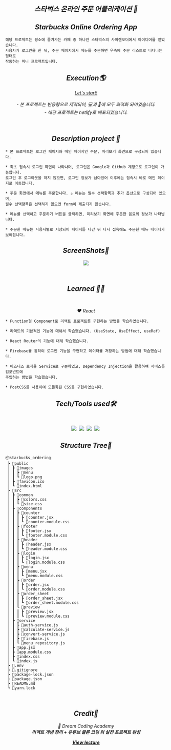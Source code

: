<h2 align="center"><em>스타벅스 온라인 주문 어플리케이션 📌</em></h2>

<h2 align="center"><em>Starbucks Online Ordering App</em></h2>

```
해당 프로젝트는 평소에 즐겨가는 카페 중 하나인 스타벅스의 사이렌오더에서 아이디어를 얻었습니다.
사용자가 로그인을 한 뒤, 주문 페이지에서 메뉴를 주문하면 우측에 주문 리스트로 나타나는 형태로
작동하는 미니 프로젝트입니다.
```

<h2 align="center"><em>Execution🌎</em></h2>
<p align="center"><em><a href=https://starbucks-ordering.netlify.app/> Let's start!</a></em><br/>
<br/><em>
- 본 프로젝트는 반응형으로 제작되어, 💻과 📱에 모두 최적화 되어있습니다.<br>
- 해당 프로젝트는 netlify로 배포되었습니다.</em></p>
<br/>
<h2 align="center"><em>Description project 📝</em></h2>

```
* 본 프로젝트는 로그인 페이지와 메인 페이지인 주문, 미리보기 화면으로 구성되어 있습니다.

* 최초 접속시 로그인 화면이 나타나며, 로그인은 Google과 Github 계정으로 로그인이 가능합니다.
로그인 후 로그아웃을 하지 않으면, 로그인 정보가 남아있어 이후에는 접속시 바로 메인 페이지로 이동합니다.

* 주문 화면에서 메뉴를 주문합니다. ☕ 메뉴는 필수 선택항목과 추가 옵션으로 구성되어 있으며,
필수 선택항목은 선택하지 않으면 form이 제출되지 않습니다.

* 메뉴를 선택하고 주문하기 버튼을 클릭하면, 미리보기 화면에 주문한 음료의 정보가 나타납니다.

* 주문한 메뉴는 사용자별로 저장되어 페이지를 나간 뒤 다시 접속해도 주문한 메뉴 데이터가 보여집니다.
```

<h2 align="center"><em>ScreenShots📸</em></h2>
<p align="center">
<img src="https://user-images.githubusercontent.com/64456391/169024619-0d960ed2-e8e6-477e-8a4d-15a4840f12b0.jpg">
</p>
<br/>
<h2 align="center"><em>Learned 👩‍🎓</em></h2>
<br/>
<p align="center"><em>❤️ React</em></p>

```
* Function형 Component로 리액트 프로젝트를 구현하는 방법을 학습하였습니다. 

* 리액트의 기본적인 기능에 대해서 학습했습니다. (UseState, UseEffect, useRef)

* React Router의 기능에 대해 학습했습니다.

* Firebase를 통하여 로그인 기능을 구현하고 데이터를 저장하는 방법에 대해 학습했습니다.

* 비즈니스 로직을 Service로 구분하였고, Dependency Injection을 활용하여 서비스를 컴포넌트에
주입하는 방법을 학습했습니다.

* PostCSS를 사용하여 모듈화된 CSS를 구현하였습니다.
```
 
<h2 align="center"><em>Tech/Tools used🛠</em></h2>
<br/>

<p align="center">
  <img src="http://img.shields.io/badge/-HTML5-E34F26?style=for-the-badge&logo=HTML5&logoColor=white"/></a>&nbsp
  <img src="http://img.shields.io/badge/-CSS3-1572B6?style=for-the-badge&logo=CSS3&logoColor=white"/></a>&nbsp
  <img src="https://img.shields.io/badge/-Javascript-F7DF1E?style=for-the-badge&logo=Javascript&logoColor=white"/></a>&nbsp
  <img src="https://img.shields.io/badge/React-61DAFB?style=for-the-badge&logo=React&logoColor=white"/></a>&nbsp
</p>

<h2 align="center"><em>Structure Tree🌳</em></h2>

```
📦starbucks_ordering            
 ┣ 📂public
 ┃ ┣ 📂images
 ┃ ┃ ┣ 📂menu
 ┃ ┃ ┗ 📜logo.png
 ┃ ┣ 📜favicon.ico
 ┃ ┗ 📜index.html
 ┣ 📂src
 ┃ ┣ 📂common
 ┃ ┃ ┣ 📜colors.css
 ┃ ┃ ┗ 📜size.css
 ┃ ┣ 📂components
 ┃ ┃ ┣ 📂counter
 ┃ ┃ ┃ ┣ 📜counter.jsx
 ┃ ┃ ┃ ┗ 📜counter.module.css
 ┃ ┃ ┣ 📂footer
 ┃ ┃ ┃ ┣ 📜footer.jsx
 ┃ ┃ ┃ ┗ 📜footer.module.css
 ┃ ┃ ┣ 📂header
 ┃ ┃ ┃ ┣ 📜header.jsx
 ┃ ┃ ┃ ┗ 📜header.module.css
 ┃ ┃ ┣ 📂login
 ┃ ┃ ┃ ┣ 📜login.jsx
 ┃ ┃ ┃ ┗ 📜login.module.css
 ┃ ┃ ┣ 📂menu
 ┃ ┃ ┃ ┣ 📜menu.jsx
 ┃ ┃ ┃ ┗ 📜menu.module.css
 ┃ ┃ ┣ 📂order
 ┃ ┃ ┃ ┣ 📜order.jsx
 ┃ ┃ ┃ ┗ 📜order.module.css
 ┃ ┃ ┣ 📂order_sheet
 ┃ ┃ ┃ ┣ 📜order_sheet.jsx
 ┃ ┃ ┃ ┗ 📜order_sheet.module.css
 ┃ ┃ ┗ 📂preview
 ┃ ┃ ┃ ┣ 📜preview.jsx
 ┃ ┃ ┃ ┗ 📜preview.module.css
 ┃ ┣ 📂service
 ┃ ┃ ┣ 📜auth-service.js
 ┃ ┃ ┣ 📜calculate-service.js
 ┃ ┃ ┣ 📜convert-service.js
 ┃ ┃ ┣ 📜firebase.js
 ┃ ┃ ┗ 📜menu_repository.js
 ┃ ┣ 📜app.jsx
 ┃ ┣ 📜app.module.css
 ┃ ┣ 📜index.css
 ┃ ┗ 📜index.js
 ┣ 📜.env
 ┣ 📜.gitignore
 ┣ 📜package-lock.json
 ┣ 📜package.json
 ┣ 📜README.md
 ┗ 📜yarn.lock
``` 

<br/>
<h2 align="center"><em>Credit🙏</em></h2>
<p align="center"><em>💜 Dream Coding Academy<br><strong>리액트 개념 정리 + 유튜브 클론 코딩 외 실전 프로젝트 완성</strong></em></p>
<p align="center"><em><strong><a href="https://academy.dream-coding.com/courses/react-basic">View lecture</strong></em></p>
